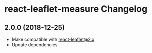 react-leaflet-measure Changelog
=========================

## 2.0.0 (2018-12-25)

* Make compatible with react-leaflet@2.x
* Update dependencies
